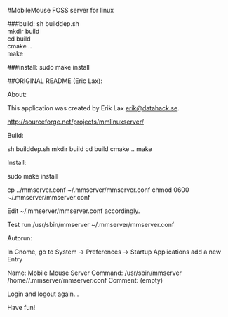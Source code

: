 #MobileMouse FOSS server for linux

###build:
    sh builddep.sh  
    mkdir build  
    cd build   
    cmake ..   
    make  

###install:
    sudo make install  



##ORIGINAL README (Eric Lax):

About:

 This application was created by Erik Lax <erik@datahack.se>.

 http://sourceforge.net/projects/mmlinuxserver/

Build:

 sh builddep.sh
 mkdir build
 cd build
 cmake ..
 make

Install:

 sudo make install

 cp ../mmserver.conf ~/.mmserver/mmserver.conf
 chmod 0600 ~/.mmserver/mmserver.conf

 Edit ~/.mmserver/mmserver.conf accordingly.

 Test run /usr/sbin/mmserver ~/.mmserver/mmserver.conf

Autorun:

 In Gnome, go to System -> Preferences -> Startup Applications
 add a new Entry

 Name: Mobile Mouse Server
 Command: /usr/sbin/mmserver /home/<username>/.mmserver/mmserver.conf
 Comment: (empty)

 Login and logout again...

Have fun!
